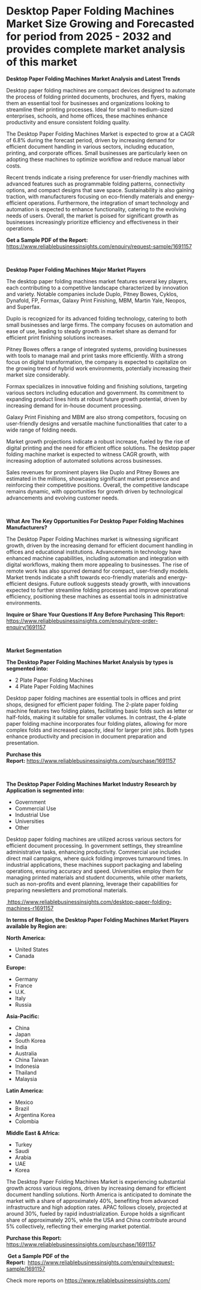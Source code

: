 <p><h1>Desktop Paper Folding Machines Market Size Growing and Forecasted for period from 2025 - 2032 and provides complete market analysis of this market</h1></p><p><strong>Desktop Paper Folding Machines Market Analysis and Latest Trends</strong></p>
<p><p>Desktop paper folding machines are compact devices designed to automate the process of folding printed documents, brochures, and flyers, making them an essential tool for businesses and organizations looking to streamline their printing processes. Ideal for small to medium-sized enterprises, schools, and home offices, these machines enhance productivity and ensure consistent folding quality.</p><p>The Desktop Paper Folding Machines Market is expected to grow at a CAGR of 6.8% during the forecast period, driven by increasing demand for efficient document handling in various sectors, including education, printing, and corporate offices. Small businesses are particularly keen on adopting these machines to optimize workflow and reduce manual labor costs. </p><p>Recent trends indicate a rising preference for user-friendly machines with advanced features such as programmable folding patterns, connectivity options, and compact designs that save space. Sustainability is also gaining traction, with manufacturers focusing on eco-friendly materials and energy-efficient operations. Furthermore, the integration of smart technology and automation is expected to enhance functionality, catering to the evolving needs of users. Overall, the market is poised for significant growth as businesses increasingly prioritize efficiency and effectiveness in their operations.</p></p>
<p><strong>Get a Sample PDF of the Report:&nbsp;</strong> <a href="https://www.reliablebusinessinsights.com/enquiry/request-sample/1691157?utm_campaign=97&utm_medium=2&utm_source=Github&utm_content=ia&utm_term=07012025&utm_id=desktop-paper-folding-machines">https://www.reliablebusinessinsights.com/enquiry/request-sample/1691157</a></p>
<p>&nbsp;</p>
<p><strong>Desktop Paper Folding Machines Major Market Players</strong></p>
<p><p>The desktop paper folding machines market features several key players, each contributing to a competitive landscape characterized by innovation and variety. Notable companies include Duplo, Pitney Bowes, Cyklos, Dynafold, FP, Formax, Galaxy Print Finishing, MBM, Martin Yale, Neopos, and Superfax.</p><p>Duplo is recognized for its advanced folding technology, catering to both small businesses and large firms. The company focuses on automation and ease of use, leading to steady growth in market share as demand for efficient print finishing solutions increases. </p><p>Pitney Bowes offers a range of integrated systems, providing businesses with tools to manage mail and print tasks more efficiently. With a strong focus on digital transformation, the company is expected to capitalize on the growing trend of hybrid work environments, potentially increasing their market size considerably.</p><p>Formax specializes in innovative folding and finishing solutions, targeting various sectors including education and government. Its commitment to expanding product lines hints at robust future growth potential, driven by increasing demand for in-house document processing.</p><p>Galaxy Print Finishing and MBM are also strong competitors, focusing on user-friendly designs and versatile machine functionalities that cater to a wide range of folding needs.</p><p>Market growth projections indicate a robust increase, fueled by the rise of digital printing and the need for efficient office solutions. The desktop paper folding machine market is expected to witness CAGR growth, with increasing adoption of automated solutions across businesses. </p><p>Sales revenues for prominent players like Duplo and Pitney Bowes are estimated in the millions, showcasing significant market presence and reinforcing their competitive positions. Overall, the competitive landscape remains dynamic, with opportunities for growth driven by technological advancements and evolving customer needs.</p></p>
<p>&nbsp;</p>
<p><strong>What Are The Key Opportunities For Desktop Paper Folding Machines Manufacturers?</strong></p>
<p><p>The Desktop Paper Folding Machines market is witnessing significant growth, driven by the increasing demand for efficient document handling in offices and educational institutions. Advancements in technology have enhanced machine capabilities, including automation and integration with digital workflows, making them more appealing to businesses. The rise of remote work has also spurred demand for compact, user-friendly models. Market trends indicate a shift towards eco-friendly materials and energy-efficient designs. Future outlook suggests steady growth, with innovations expected to further streamline folding processes and improve operational efficiency, positioning these machines as essential tools in administrative environments.</p></p>
<p><strong>Inquire or Share Your Questions If Any Before Purchasing This Report:</strong> <a href="https://www.reliablebusinessinsights.com/enquiry/pre-order-enquiry/1691157?utm_campaign=97&utm_medium=2&utm_source=Github&utm_content=ia&utm_term=07012025&utm_id=desktop-paper-folding-machines">https://www.reliablebusinessinsights.com/enquiry/pre-order-enquiry/1691157</a></p>
<p>&nbsp;</p>
<p><strong>Market Segmentation</strong></p>
<p><strong>The Desktop Paper Folding Machines Market Analysis by types is segmented into:</strong></p>
<p><ul><li>2 Plate Paper Folding Machines</li><li>4 Plate Paper Folding Machines</li></ul></p>
<p><p>Desktop paper folding machines are essential tools in offices and print shops, designed for efficient paper folding. The 2-plate paper folding machine features two folding plates, facilitating basic folds such as letter or half-folds, making it suitable for smaller volumes. In contrast, the 4-plate paper folding machine incorporates four folding plates, allowing for more complex folds and increased capacity, ideal for larger print jobs. Both types enhance productivity and precision in document preparation and presentation.</p></p>
<p><strong>Purchase this Report:&nbsp;</strong><a href="https://www.reliablebusinessinsights.com/purchase/1691157?utm_campaign=97&utm_medium=2&utm_source=Github&utm_content=ia&utm_term=07012025&utm_id=desktop-paper-folding-machines">https://www.reliablebusinessinsights.com/purchase/1691157</a></p>
<p>&nbsp;</p>
<p><strong>The Desktop Paper Folding Machines Market Industry Research by Application is segmented into:</strong></p>
<p><ul><li>Government</li><li>Commercial Use</li><li>Industrial Use</li><li>Universities</li><li>Other</li></ul></p>
<p><p>Desktop paper folding machines are utilized across various sectors for efficient document processing. In government settings, they streamline administrative tasks, enhancing productivity. Commercial use includes direct mail campaigns, where quick folding improves turnaround times. In industrial applications, these machines support packaging and labeling operations, ensuring accuracy and speed. Universities employ them for managing printed materials and student documents, while other markets, such as non-profits and event planning, leverage their capabilities for preparing newsletters and promotional materials.</p></p>
<p><a href="https://www.reliablebusinessinsights.com/desktop-paper-folding-machines-r1691157?utm_campaign=97&utm_medium=2&utm_source=Github&utm_content=ia&utm_term=07012025&utm_id=desktop-paper-folding-machines">&nbsp;https://www.reliablebusinessinsights.com/desktop-paper-folding-machines-r1691157</a></p>
<p><strong>In terms of Region, the Desktop Paper Folding Machines Market Players available by Region are:</strong></p>
<p>
    <p> <strong> North America: </strong>
        <ul>
            <li>United States</li>
            <li>Canada</li>
        </ul>
        </p> 
    <p> <strong> Europe: </strong>
        <ul>
            <li>Germany</li>
            <li>France</li>
            <li>U.K.</li>
            <li>Italy</li>
            <li>Russia</li>
        </ul>
        </p> 
    <p> <strong> Asia-Pacific: </strong>
        <ul>
            <li>China</li>
            <li>Japan</li>
            <li>South Korea</li>
            <li>India</li>
            <li>Australia</li>
            <li>China Taiwan</li>
            <li>Indonesia</li>
            <li>Thailand</li>
            <li>Malaysia</li>
        </ul>
        </p> 
    <p> <strong> Latin America: </strong>
        <ul>
            <li>Mexico</li>
            <li>Brazil</li>
            <li>Argentina Korea</li>
            <li>Colombia</li>
        </ul>
        </p> 
    <p> <strong> Middle East & Africa: </strong>
        <ul>
            <li>Turkey</li>
            <li>Saudi</li>
            <li>Arabia</li>
            <li>UAE</li>
            <li>Korea</li>
        </ul>
    </p>
    </p>
<p><p>The Desktop Paper Folding Machines Market is experiencing substantial growth across various regions, driven by increasing demand for efficient document handling solutions. North America is anticipated to dominate the market with a share of approximately 40%, benefiting from advanced infrastructure and high adoption rates. APAC follows closely, projected at around 30%, fueled by rapid industrialization. Europe holds a significant share of approximately 20%, while the USA and China contribute around 5% collectively, reflecting their emerging market potential.</p></p>
<p><strong>Purchase this Report: </strong><a href="https://www.reliablebusinessinsights.com/purchase/1691157?utm_campaign=97&utm_medium=2&utm_source=Github&utm_content=ia&utm_term=07012025&utm_id=desktop-paper-folding-machines">https://www.reliablebusinessinsights.com/purchase/1691157</a></p>
<p>&nbsp;<strong>Get a Sample PDF of the Report:&nbsp;&nbsp;</strong><a href="https://www.reliablebusinessinsights.com/enquiry/request-sample/1691157?utm_campaign=97&utm_medium=2&utm_source=Github&utm_content=ia&utm_term=07012025&utm_id=desktop-paper-folding-machines">https://www.reliablebusinessinsights.com/enquiry/request-sample/1691157</a></p>
<p><strong></strong></p>
<p>Check more reports on <a href="https://www.reliablebusinessinsights.com/?utm_campaign=97&utm_medium=2&utm_source=Github&utm_content=ia&utm_term=07012025&utm_id=desktop-paper-folding-machines">https://www.reliablebusinessinsights.com/</a></p>